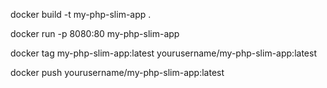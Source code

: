 docker build -t my-php-slim-app .

docker run -p 8080:80 my-php-slim-app

docker tag my-php-slim-app:latest yourusername/my-php-slim-app:latest


docker push yourusername/my-php-slim-app:latest